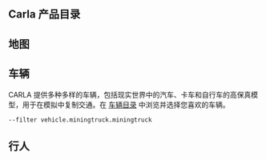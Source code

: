 ## Carla 产品目录

## 地图


## 车辆

CARLA 提供多种多样的车辆，包括现实世界中的汽车、卡车和自行车的高保真模型，用于在模拟中复制交通。在 [车辆目录](./catalogue_vehicles.md) 中浏览并选择您喜欢的车辆。

```shell
--filter vehicle.miningtruck.miningtruck
```

## 行人

